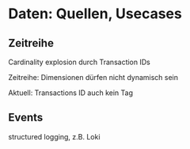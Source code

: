 # Daten: Quellen, Usecases

## Zeitreihe
 
Cardinality explosion durch Transaction IDs

Zeitreihe: Dimensionen dürfen nicht dynamisch sein

Aktuell: Transactions ID auch kein Tag

## Events

structured logging, z.B. Loki